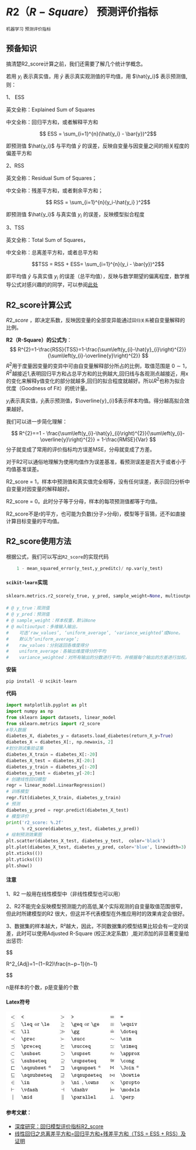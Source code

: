 # $R2（R-Square）$ 预测评价指标
`机器学习`  `预测评价指标`
## 预备知识
搞清楚R2_score计算之前，我们还需要了解几个统计学概念。

若用 $y_i$ 表示真实值，用 $\bar{y}$ 表示真实观测值的平均值，用 $\hat{y_i}$ 表示预测值,则：

1、 ESS

英文全称：Explained Sum of Squares

中文全称：回归平方和，或者解释平方和

$$ ESS = \sum_{i=1}^{n}(\hat{y_i} - \bar{y})^2$$

即预测值 $\hat{y_i}$ 与平均值 $\bar{y}$ 的误差，反映自变量与因变量之间的相关程度的偏差平方和

2、RSS

英文全称：Residual Sum of Squares；

中文全称：残差平方和，或者剩余平方和；

$$ RSS = \sum_{i=1}^{n}(y_i-\hat{y_i} )^2$$

即预测值 $\hat{y_i}$ 与真实值 $y_i$ 的误差，反映模型拟合程度

3、TSS

英文全称：Total Sum of Squares，

中文全称：总离差平方和，或者总平方和

$$TSS = RSS + ESS= \sum_{i=1}^{n}(y_i - \bar{y})^2$$

即平均值 $\bar{y}$ 与真实值 $y_i$  的误差（总平均值），反映与数学期望的偏离程度，数学推导公式对感兴趣的的同学，可以参阅[此处](https://www.freesion.com/article/6863427798/)



## R2_score计算公式

$R2\_score$ ，即决定系数，反映因变量的全部变异能通过`回归关系`被自变量解释的比例。

**R2（R-Square）的公式为**：
$$
R^{2}=1-\frac{RSS}{TSS}=1-\frac{\sum\left(y_{i}-\hat{y}_{i}\right)^{2}}{\sum\left(y_{i}-\overline{y}\right)^{2}}
$$
$R^2$用于度量因变量的变异中可由自变量解释部分所占的比例，取值范围是 ${0}\sim{1}$，$R^2$越接近1,表明回归平方和占总平方和的比例越大,回归线与各观测点越接近，用x的变化来解释y值变化的部分就越多,回归的拟合程度就越好。所以$R^2$也称为拟合优度（Goodness of Fit）的统计量。

$y_{i}$表示真实值，$\hat{y}_{i}$表示预测值，$\overline{y}_{i}$表示样本均值。得分越高拟合效果越好。

我们可以进一步简化理解：

$$
R^{2}==1 - \frac{\sum\left(y_{i}-\hat{y}_{i}\right)^{2}}{\sum\left(y_{i}-\overline{y}\right)^{2}} =  1-\frac{RMSE}{Var} 
$$
分子就变成了常用的评价指标均方误差MSE，分母就变成了方差。

对于R2可以通俗地理解为使用均值作为误差基准，看预测误差是否大于或者小于均值基准误差。

R2_score = 1，样本中预测值和真实值完全相等，没有任何误差，表示回归分析中自变量对因变量的解释越好。

R2_score = 0。此时分子等于分母，样本的每项预测值都等于均值。

R2_score不是r的平方，也可能为负数(分子>分母)，模型等于盲猜，还不如直接计算目标变量的平均值。


## R2_score使用方法
根据公式，我们可以写出`R2_score`的实现代码
```python
    1 - mean_squared_error(y_test,y_preditc)/ np.var(y_test)
```
#### `scikit-learn`实现

```python
sklearn.metrics.r2_score(y_true, y_pred, sample_weight=None, multioutput='uniform_average')

# @ y_true：观测值
# @ y_pred：预测值
# @ sample_weight：样本权重，默认None
# @ multioutput：多维输入输出，
#    可选‘raw_values’, ‘uniform_average’, ‘variance_weighted’或None。
#    默认为’uniform_average’;
#    raw_values：分别返回各维度得分
#    uniform_average：各输出维度得分的平均
#    variance_weighted：对所有输出的分数进行平均，并根据每个输出的方差进行加权。
```

**安装**
```python
pip install -U scikit-learn
```

**代码**
```python
import matplotlib.pyplot as plt
import numpy as np
from sklearn import datasets, linear_model
from sklearn.metrics import r2_score
#导入数据
diabetes_X, diabetes_y = datasets.load_diabetes(return_X_y=True)
diabetes_X = diabetes_X[:, np.newaxis, 2]
#划分测试集验证集
diabetes_X_train = diabetes_X[:-20]
diabetes_X_test = diabetes_X[-20:]
diabetes_y_train = diabetes_y[:-20]
diabetes_y_test = diabetes_y[-20:]
# 创建线性回归模型
regr = linear_model.LinearRegression()
# 训练模型
regr.fit(diabetes_X_train, diabetes_y_train)
# 预测
diabetes_y_pred = regr.predict(diabetes_X_test)
# 模型评价
print('r2_score: %.2f'
      % r2_score(diabetes_y_test, diabetes_y_pred))
# 绘制预测效果图
plt.scatter(diabetes_X_test, diabetes_y_test,  color='black')
plt.plot(diabetes_X_test, diabetes_y_pred, color='blue', linewidth=3)
plt.xticks(())
plt.yticks(())
plt.show()

```

#### 注意

1、R2 一般用在线性模型中（非线性模型也可以用）

2、R2不能完全反映模型预测能力的高低,某个实际观测的自变量取值范围很窄，但此时所建模型的R2 很大，但这并不代表模型在外推应用时的效果肯定会很好。

3、数据集的样本越大，R²越大，因此，不同数据集的模型结果比较会有一定的误差，此时可以使用Adjusted R-Square (校正决定系数）,能对添加的非显著变量给出惩罚:

$$

R^2_{Adj}=1−(1−R2)\frac{n−p−1}{n−1}

$$

n是样本的个数，p是变量的个数

#### Latex符号

![../images/img.png](images/latex_img01.png)

#### 参考文献：

- [深度研究：回归模型评价指标R2_score](https://aijishu.com/a/1060000000079690)
- [线性回归之总离差平方和=回归平方和+残差平方和（TSS = ESS + RSS）及证明](https://www.freesion.com/article/6863427798/) 